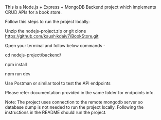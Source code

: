 This is a Node.js + Express + MongoDB Backend project which implements CRUD APIs for a book store.

Follow this steps to run the project locally:

Unzip the nodejs-project.zip or git clone https://github.com/kaushikdaiv7/BookStore.git

Open your terminal and follow below commands - 

cd nodejs-project/backend/

npm install

npm run dev

Use Postman or similar tool to test the API endpoints

Please refer documentation provided in the same folder for endpoints info.

Note: The project uses connection to the remote mongodb server so database dump is not needed to run the project locally. Following the instructions in the README should run the project.
